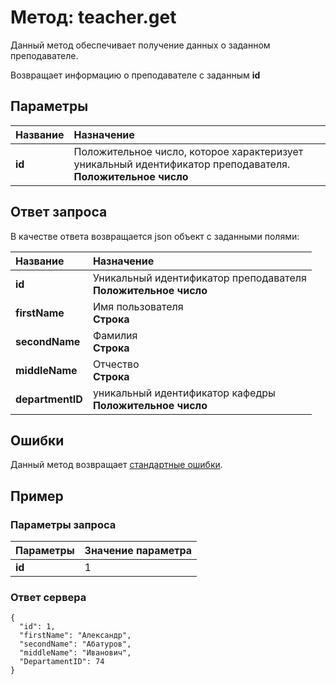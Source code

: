 # Метод: teacher.get<a name="teacher.get"/>

Данный метод обеспечивает получение данных о заданном преподавателе.

Возвращает информацию о преподавателе с заданным **id**

## Параметры

| Название     | Назначение     |
| :------------- | :------------- |
| **id**       | Положительное число, которое характеризует уникальный идентификатор преподавателя.  <br>**Положительное число**

## Ответ запроса
В качестве ответа возвращается json объект с заданными полями:

| Название        | Назначение     |
| :------------- | :------------- |
**id**               | Уникальный идентификатор преподавателя<br> **Положительное число**
**firstName**       | Имя пользователя<br>**Строка**
**secondName**      | Фамилия<br>**Строка**
**middleName**      | Отчество<br>**Строка**
**departmentID** | уникальный идентификатор кафедры<br> **Положительное число**


## Ошибки
Данный метод возвращает [стандартные ошибки](#errors).<br>

## Пример

### Параметры запроса
| Параметры | Значение параметра     |
| :------------- | :------------- |
| **id**       | 1       |

### Ответ сервера

```
{
  "id": 1,
  "firstName": "Александр",
  "secondName": "Абатуров",
  "middleName": "Иванович",
  "DepartamentID": 74
}
```

